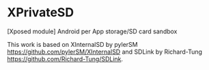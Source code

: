 # XPrivateSD
[Xposed module] Android per App storage/SD card sandbox

This work is based on XInternalSD by pylerSM https://github.com/pylerSM/XInternalSD and SDLink by Richard-Tung https://github.com/Richard-Tung/SDLink.
